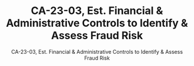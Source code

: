---
layout: resources-landing
title: "CA-23-03, Est. Financial & Administrative Controls to Identify & Assess Fraud Risk"
subtitle: "CA-23-03, Est. Financial & Administrative Controls to Identify & Assess Fraud Risk"
doc-link: ../assets/files/CA-23-03 Establishing Financial and Administrative Controls to Identify and Assess Fraud Risk.pdf
filters: payment-integrity controller-alert omb 2023 archived
fiscal_year: 2023
---